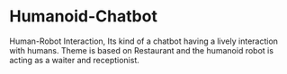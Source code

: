 # Humanoid-Chatbot
Human-Robot Interaction, Its kind of a chatbot having a lively interaction with humans. Theme is based on Restaurant and the humanoid robot is acting as a waiter and receptionist.  
